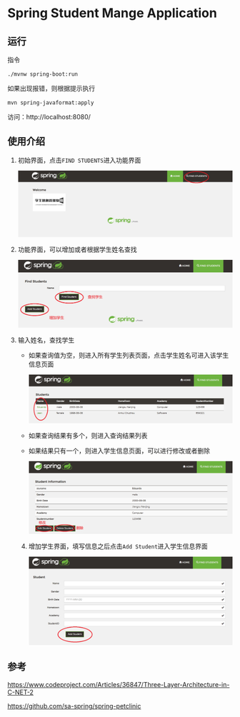 # Spring Student Mange Application




## 运行

指令

```
./mvnw spring-boot:run
```



如果出现报错，则根据提示执行

```
mvn spring-javaformat:apply
```



访问：http://localhost:8080/



## 使用介绍

1. 初始界面，点击`FIND STUDENTS`进入功能界面

   ![image-20210325133515717](Readme.pic\image-20210325133515717.png)

2. 功能界面，可以增加或者根据学生姓名查找

   ![image-20210325134316225](Readme.pic\image-20210325134316225.png)

3. 输入姓名，查找学生

   * 如果查询值为空，则进入所有学生列表页面，点击学生姓名可进入该学生信息页面

     ![image-20210325140959492](Readme.pic\image-20210325140959492.png)

   * 如果查询结果有多个，则进入查询结果列表

   * 如果结果只有一个，则进入学生信息页面，可以进行修改或者删除

     ![image-20210325135419921](Readme.pic\image-20210325135419921.png)

   4. 增加学生界面，填写信息之后点击`Add Student`进入学生信息界面

      ![image-20210325141335001](Readme.pic\image-20210325141335001.png)



## 参考

https://www.codeproject.com/Articles/36847/Three-Layer-Architecture-in-C-NET-2

https://github.com/sa-spring/spring-petclinic

